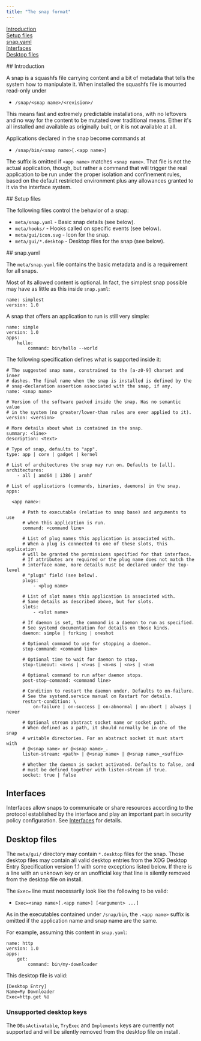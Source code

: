 ```yaml
---
title: "The snap format"
---
```


<!--- These entries need two spaces at the end of line to be properly formatted. -->

[Introduction](#intro)  
[Setup files](#files)  
[snap.yaml](#snap.yaml)  
[Interfaces](#interfaces)  
[Desktop files](#desktop-files)  


<a name="intro">
## Introduction

A snap is a squashfs file carrying content and a bit of metadata that tells the system how to manipulate it. When installed the squashfs file is mounted read-only under

  * `/snap/<snap name>/<revision>/`

This means fast and extremely predictable installations, with no leftovers and no way for the content to be mutated over traditional means. Either it's all installed and available as originally built, or it is not available at all.

Applications declared in the snap become commands at

  * `/snap/bin/<snap name>[.<app name>]`

The suffix is omitted if `<app name>` matches `<snap name>`. That file is not the actual application, though, but rather a command that will trigger the real application to be run under the proper isolation and confinement rules, based on the default restricted environment plus any allowances granted to it via the interface system.

<a name="files">
## Setup files

The following files control the behavior of a snap:

- `meta/snap.yaml` - Basic snap details (see below).
- `meta/hooks/` - Hooks called on specific events (see below).
- `meta/gui/icon.svg` - Icon for the snap.
- `meta/gui/*.desktop` - Desktop files for the snap (see below).

<a name="snap.yaml">
## snap.yaml

The `meta/snap.yaml` file contains the basic metadata and is a requirement for all snaps.

Most of its allowed content is optional. In fact, the simplest snap possible may have as little as this inside `snap.yaml`:
```
name: simplest
version: 1.0
```

A snap that offers an application to run is still very simple:
```
name: simple
version: 1.0
apps:
    hello:
        command: bin/hello --world
```

The following specification defines what is supported inside it:
```
# The suggested snap name, constrained to the [a-z0-9] charset and inner
# dashes. The final name when the snap is installed is defined by the
# snap-declaration assertion associated with the snap, if any.
name: <snap name>

# Version of the software packed inside the snap. Has no semantic value
# in the system (no greater/lower-than rules are ever applied to it).
version: <version>

# More details about what is contained in the snap.
summary: <line>
description: <text>

# Type of snap, defaults to "app".
type: app | core | gadget | kernel

# List of architectures the snap may run on. Defaults to [all].
architectures:
    - all | amd64 | i386 | armhf

# List of applications (commands, binaries, daemons) in the snap.
apps:

  <app name>:

      # Path to executable (relative to snap base) and arguments to use
      # when this application is run.
      command: <command line>

      # List of plug names this application is associated with.
      # When a plug is connected to one of these slots, this application
      # will be granted the permissions specified for that interface.
      # If attributes are required or the plug name does not match the
      # interface name, more details must be declared under the top-level
      # "plugs" field (see below).
      plugs:
          - <plug name>

      # List of slot names this application is associated with.
      # Same details as described above, but for slots.
      slots:
          - <slot name>

      # If daemon is set, the command is a daemon to run as specified.
      # See systemd documentation for details on those kinds.
      daemon: simple | forking | oneshot

      # Optional command to use for stopping a daemon.
      stop-command: <command line>

      # Optional time to wait for daemon to stop.
      stop-timeout: <n>ns | <n>us | <n>ms | <n>s | <n>m

      # Optional command to run after daemon stops.
      post-stop-command: <command line>

      # Condition to restart the daemon under. Defaults to on-failure.
      # See the systemd.service manual on Restart for details.
      restart-condition: \
          on-failure | on-success | on-abnormal | on-abort | always | never

      # Optional stream abstract socket name or socket path.
      # When defined as a path, it should normally be in one of the snap
      # writable directories. For an abstract socket it must start with
      # @<snap name> or @<snap name>_.
      listen-stream: <path> | @<snap name> | @<snap name>_<suffix>

      # Whether the daemon is socket activated. Defaults to false, and
      # must be defined together with listen-stream if true.
      socket: true | false

```


## Interfaces

Interfaces allow snaps to communicate or share resources according to the
protocol established by the interface and play an important part in security
policy configuration. See [Interfaces](/docs/core/interfaces) for details.


## Desktop files

The `meta/gui/` directory may contain `*.desktop` files for the snap.
Those desktop files may contain all valid desktop entries from the
XDG Desktop Entry Specification version 1.1 with some exceptions listed
below. If there is a line with an unknown key or an unofficial key
that line is silently removed from the desktop file on install.

The `Exec=` line must necessarily look like the following to be valid:

  * `Exec=<snap name>[.<app name>] [<argument> ...]`

As in the executables contained under `/snap/bin`, the `.<app name>` suffix is
omitted if the application name and snap name are the same.

For example, assuming this content in `snap.yaml`:
```
name: http
version: 1.0
apps:
    get:
        command: bin/my-downloader
```

This desktop file is valid:
```
[Desktop Entry]
Name=My Downloader
Exec=http.get %U
```


### Unsupported desktop keys

The `DBusActivatable`, `TryExec` and `Implements` keys are currently
not supported and will be silently removed from the desktop file on
install.

